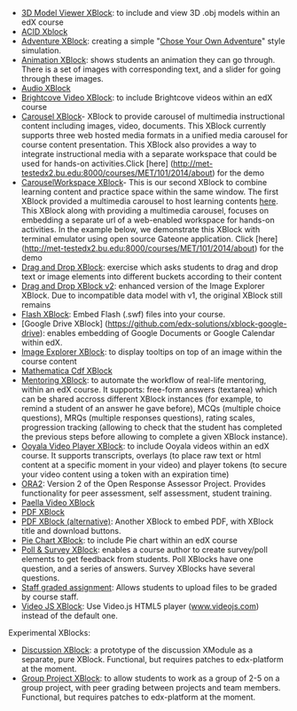 * [3D Model Viewer XBlock](https://github.com/ExtensionEngine/xblock_3d_viewer): to include and view 3D .obj models within an edX course
* [ACID Xblock](https://github.com/edx/acid-block)
* [Adventure XBlock](https://github.com/edx-solutions/xblock-adventure): creating a simple "[Chose Your Own Adventure](https://github.com/edx-solutions/xblock-adventure)" style simulation.
* [Animation XBlock](https://github.com/pmitros/AnimationXBlock): shows students an animation they can go through. There is a set of images with corresponding text, and a slider for going through these images.
* [Audio XBlock](https://github.com/pmitros/AudioXBlock)
* [Brightcove Video XBlock](https://github.com/edx-solutions/xblock-brightcove): to include Brightcove videos within an edX course
* [Carousel XBlock](https://github.com/metit-bu/xblock-carousel)- XBlock to provide carousel of multimedia instructional content including images, video, documents. This XBlock currently supports three web hosted media formats in a unified media carousel for course content presentation. This XBlock also provides a way to integrate instructional media with a separate workspace that could be used for hands-on activities.Click [here]
(http://met-testedx2.bu.edu:8000/courses/MET/101/2014/about) for the demo
* [CarouselWorkspace XBlock](https://github.com/METIT-BU/xblock-carouselworkspace)- This is our second XBlock to combine learning content and practice space within the same window. The first XBlock provided a multimedia carousel to host learning contents [here](https://github.com/metit-bu/xblock-carousel). This XBlock along with providing a multimedia carousel, focuses on embedding a separate url of a web-enabled workspace for hands-on activities. In the example below, we demonstrate this XBlock with terminal emulator using open source Gateone application. Click [here]
(http://met-testedx2.bu.edu:8000/courses/MET/101/2014/about) for the demo
* [Drag and Drop XBlock](https://github.com/edx-solutions/xblock-drag-and-drop): exercise which asks students to drag and drop text or image elements into different buckets according to their content
* [Drag and Drop XBlock v2](https://github.com/edx-solutions/xblock-drag-and-drop-v2): enhanced version of the Image Explorer XBlock. Due to incompatible data model with v1, the original XBlock still remains
* [Flash XBlock](https://github.com/MarCnu/flashXBlock): Embed Flash (.swf) files into your course.
* [Google Drive XBlock] (https://github.com/edx-solutions/xblock-google-drive): enables embedding of Google Documents or Google Calendar within edX.
* [Image Explorer XBlock](https://github.com/edx-solutions/xblock-image-explorer): to display tooltips on top of an image within the course content
* [Mathematica Cdf XBlock](https://github.com/polimediaupv/cdfXblock)
* [Mentoring XBlock](https://github.com/edx-solutions/xblock-mentoring): to automate the workflow of real-life mentoring, within an edX course. It supports: free-form answers (textarea) which can be shared accross different XBlock instances (for example, to remind a student of an answer he gave before), MCQs (multiple choice questions), MRQs (multiple responses questions), rating scales, progression tracking (allowing to check that the student has completed the previous steps before allowing to complete a given XBlock instance).
* [Ooyala Video Player XBlock](https://github.com/edx-solutions/xblock-ooyala): to include Ooyala videos within an edX course. It supports transcripts, overlays (to place raw text or html content at a specific moment in your video) and player tokens (to secure your video content using a token with an expiration time)
* [ORA2](https://github.com/edx/edx-ora2): Version 2 of the Open Response Assessor Project. Provides functionality for peer assessment, self assessment, student training. 
* [Paella Video XBlock](https://github.com/polimediaupv/paellaXBlock)
* [PDF XBlock]( https://github.com/polimediaupv/pdfXBlock )
* [PDF XBlock (alternative)](https://github.com/MarCnu/pdfXBlock): Another XBlock to embed PDF, with XBlock title and download buttons.
* [Pie Chart XBlock](https://github.com/ExtensionEngine/xblock_charting): to include Pie chart within an edX course
* [Poll & Survey XBlock](https://github.com/mckinseyacademy/xblock-poll): enables a course author to create survey/poll elements to get feedback from students. Poll XBlocks have one question, and a series of answers. Survey XBlocks have several questions.
* [Staff graded assignment](https://github.com/mitodl/edx-sga): Allows students to upload files to be graded by course staff. 
* [Video JS XBlock](https://github.com/MarCnu/videojsXBlock): Use Video.js HTML5 player (www.videojs.com) instead of the default one.

Experimental XBlocks:
* [Discussion XBlock](https://github.com/edx-solutions/xblock-discussion): a prototype of the discussion XModule as a separate, pure XBlock. Functional, but requires patches to edx-platform at the moment.
* [Group Project XBlock](https://github.com/edx-solutions/xblock-group-project): to allow students to work as a group of 2-5 on a group project, with peer grading between projects and team members. Functional, but requires patches to edx-platform at the moment.
